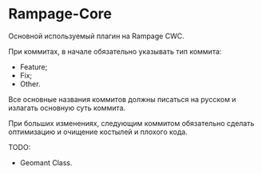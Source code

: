 ﻿# Rampage-Core
Основной используемый плагин на Rampage CWC.

При коммитах, в начале обязательно указывать тип коммита:
- Feature;
- Fix;
- Other.

Все основные названия коммитов должны писаться на русском и излагать основную суть коммита.

При больших изменениях, следующим коммитом обязательно сделать оптимизацию и очищение костылей и плохого кода.

TODO:
- Geomant Class.